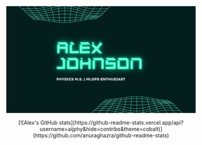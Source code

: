 <img src="https://github.com/aijphy/aijphy/blob/main/githubcover.png" alt="cover image" >

<p align="center">
[![Alex's GitHub stats](https://github-readme-stats.vercel.app/api?username=aijphy&hide=contribs&theme=cobalt)](https://github.com/anuraghazra/github-readme-stats)
</p>
<!--
**aijphy/aijphy** is a ✨ _special_ ✨ repository because its `README.md` (this file) appears on your GitHub profile.

Here are some ideas to get you started:

- 🔭 I’m currently working on ...
- 🌱 I’m currently learning ...
- 👯 I’m looking to collaborate on ...
- 🤔 I’m looking for help with ...
- 💬 Ask me about ...
- 📫 How to reach me: ...
- 😄 Pronouns: ...
- ⚡ Fun fact: ...
-->

